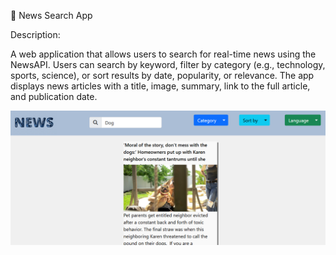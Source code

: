 📰 News Search App

Description:

A web application that allows users to search for real-time news using the NewsAPI. Users can search by keyword, filter by category (e.g., technology, sports, science), 
or sort results by date, popularity, or relevance. The app displays news articles with a title, image, summary, link to the full article, and publication date.

![App Preview](./news.png)
